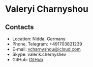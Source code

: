 # Valeryi Charnyshou

## Contacts

* Location: Nidda, Germany
* Phone, Telegram: +491703821239
* E-mail: vcharnyshou@icloud.com
* Skype: valerik.chernyshev
* GitHub: [GitHub](https://github.com/valeryicharnyshou)


